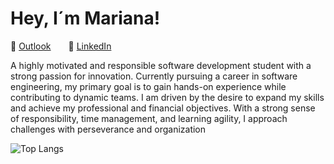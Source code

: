 # Hey, I´m Mariana!

📧 [Outlook](mailto:marianalarag@outlook.com)  🔗 [LinkedIn](https://www.linkedin.com/in//mariana-lara-5a5b5b296/)


A highly motivated and responsible software
 development student with a strong passion for
 innovation. Currently pursuing a career in software
 engineering, my primary goal is to gain hands-on
 experience while contributing to dynamic teams. I am
 driven by the desire to expand my skills and achieve my
 professional and financial objectives. With a strong
 sense of responsibility, time management, and learning
 agility, I approach challenges with perseverance and
 organization

![Top Langs](https://github-readme-stats.vercel.app/api/top-langs/?username=marianalarag&layout=compact&theme=tokyonight)

